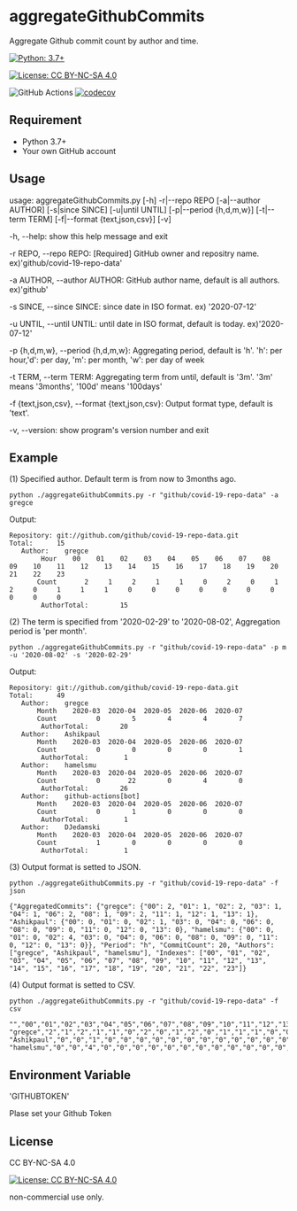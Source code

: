 # aggregateGithubCommits

Aggregate Github commit count by author and time.

[![Python: 3.7+](https://img.shields.io/badge/Python-3.7+-4584b6.svg?style=popout&logo=python)](https://www.python.org/)

[![License: CC BY-NC-SA 4.0](https://img.shields.io/badge/License-CC%20BY--NC--SA%204.0-lightgrey.svg)](https://creativecommons.org/licenses/by-nc-sa/4.0/)

![GitHub Actions](https://github.com/rocaz/aggregateGithubCommits/workflows/GitHub%20Actions/badge.svg) [![codecov](https://codecov.io/gh/rocaz/aggregateGithubCommits/branch/master/graph/badge.svg)](https://codecov.io/gh/rocaz/aggregateGithubCommits)

## Requirement

- Python 3.7+
- Your own GitHub account

## Usage

usage: aggregateGithubCommits.py [-h] -r|--repo REPO [-a|--author AUTHOR] [-s|since SINCE]
                                 [-u|until UNTIL] [-p|--period {h,d,m,w}] [-t|--term TERM]
                                 [-f|--format {text,json,csv}] [-v]

-h, --help:                   show this help message and exit

-r REPO, --repo REPO:         [Required] GitHub owner and repositry name. ex)'github/covid-19-repo-data'

-a AUTHOR, --author AUTHOR:   GitHub author name, default is all authors. ex)'github'

-s SINCE, --since SINCE:    since date in ISO format. ex) '2020-07-12'

-u UNTIL, --until UNTIL:    until date in ISO format, default is today. ex)'2020-07-12'

-p {h,d,m,w}, --period {h,d,m,w}:
                              Aggregating period, default is 'h'.
                              'h': per hour,'d': per day, 'm': per month, 'w': per day of week

-t TERM, --term TERM:       Aggregating term from until, default is '3m'. '3m' means '3months', '100d' means '100days'

-f {text,json,csv}, --format {text,json,csv}:
                              Output format type, default is 'text'.

-v, --version:              show program's version number and exit

## Example

(1) Specified author. Default term is from now to 3months ago.

```python ./aggregateGithubCommits.py -r "github/covid-19-repo-data" -a gregce```

Output:

```
Repository: git://github.com/github/covid-19-repo-data.git
Total:      15
   Author:    gregce
        Hour    00    01    02    03    04    05    06    07    08    09    10    11    12    13    14    15    16    17    18    19    20    21    22    23
       Count       2     1     2     1     1     0     2     0     1     2     0     1     1     1     0     0     0     0     0     0     0     0     0     0
        AuthorTotal:        15
```

(2) The term is specified from '2020-02-29' to '2020-08-02', Aggregation period is 'per month'.

```python ./aggregateGithubCommits.py -r "github/covid-19-repo-data" -p m -u '2020-08-02' -s '2020-02-29'```

Output:

```
Repository: git://github.com/github/covid-19-repo-data.git
Total:      49
   Author:    gregce
       Month    2020-03  2020-04  2020-05  2020-06  2020-07
       Count          0        5        4        4        7
        AuthorTotal:        20
   Author:    Ashikpaul
       Month    2020-03  2020-04  2020-05  2020-06  2020-07
       Count          0        0        0        0        1
        AuthorTotal:         1
   Author:    hamelsmu
       Month    2020-03  2020-04  2020-05  2020-06  2020-07
       Count          0       22        0        4        0
        AuthorTotal:        26
   Author:    github-actions[bot]
       Month    2020-03  2020-04  2020-05  2020-06  2020-07
       Count          0        1        0        0        0
        AuthorTotal:         1
   Author:    DJedamski
       Month    2020-03  2020-04  2020-05  2020-06  2020-07
       Count          1        0        0        0        0
        AuthorTotal:         1
```

(3) Output format is setted to JSON.

```python ./aggregateGithubCommits.py -r "github/covid-19-repo-data" -f json```

```
{"AggregatedCommits": {"gregce": {"00": 2, "01": 1, "02": 2, "03": 1, "04": 1, "06": 2, "08": 1, "09": 2, "11": 1, "12": 1, "13": 1}, "Ashikpaul": {"00": 0, "01": 0, "02": 1, "03": 0, "04": 0, "06": 0, "08": 0, "09": 0, "11": 0, "12": 0, "13": 0}, "hamelsmu": {"00": 0, "01": 0, "02": 4, "03": 0, "04": 0, "06": 0, "08": 0, "09": 0, "11": 0, "12": 0, "13": 0}}, "Period": "h", "CommitCount": 20, "Authors": ["gregce", "Ashikpaul", "hamelsmu"], "Indexes": ["00", "01", "02", "03", "04", "05", "06", "07", "08", "09", "10", "11", "12", "13", "14", "15", "16", "17", "18", "19", "20", "21", "22", "23"]}
```

(4) Output format is setted to CSV.

```python ./aggregateGithubCommits.py -r "github/covid-19-repo-data" -f csv```

```
"","00","01","02","03","04","05","06","07","08","09","10","11","12","13","14","15","16","17","18","19","20","21","22","23"
"gregce","2","1","2","1","1","0","2","0","1","2","0","1","1","1","0","0","0","0","0","0","0","0","0","0"
"Ashikpaul","0","0","1","0","0","0","0","0","0","0","0","0","0","0","0","0","0","0","0","0","0","0","0","0"
"hamelsmu","0","0","4","0","0","0","0","0","0","0","0","0","0","0","0","0","0","0","0","0","0","0","0","0"
```

## Environment Variable

'GITHUBTOKEN'

Plase set your Github Token

## License

CC BY-NC-SA 4.0

[![License: CC BY-NC-SA 4.0](https://licensebuttons.net/l/by-nc-sa/4.0/88x31.png)](https://creativecommons.org/licenses/by-nc-sa/4.0/)

non-commercial use only.
